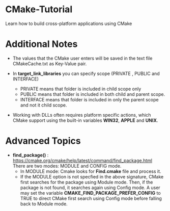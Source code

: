# CMake-Tutorial
Learn how to build cross-platform applications using CMake 


# Additional Notes

- The values that the CMake user enters will be saved in the text file CMakeCache.txt as Key-Value pair.
- In **target_link_libraries** you can specify scope (PRIVATE , PUBLIC and INTERFACE)
    - PRIVATE means that folder is included in child scope only
    - PUBLIC means that folder is included in both child and parent scope.
    - INTERFACE means that folder is included in only the parent scope and not it child scope.

- Working with DLLs often requires platform specific actions, which CMake support using the built-in variables **WIN32**, **APPLE** and **UNIX**.


# Advanced Topics
 - **find_package()** : https://cmake.org/cmake/help/latest/command/find_package.html
    There are two modes: MODULE and CONFIG mode.
    - In MODULE mode: Cmake looks for **Find<packagename>.cmake** file and process it.
    - If the MODULE option is not specfied in the above signature, CMake first searches for the package using Module mode. Then, if the package is not found, it searches again using Config mode. A user may set the variable **CMAKE_FIND_PACKAGE_PREFER_CONFIG** to TRUE to direct CMake first search using Config mode before falling back to Module mode.
    

